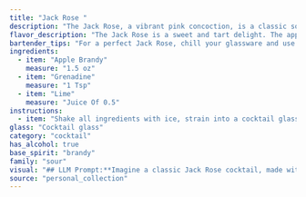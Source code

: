 ```yaml
---
title: "Jack Rose "
description: "The Jack Rose, a vibrant pink concoction, is a classic sour, a family of cocktails typically made with a spirit, citrus juice, and a sweetener.  Originating in the early 20th century, its exact birthplace is debated, but it's linked to New York City's bar scene. "
flavor_description: "The Jack Rose is a sweet and tart delight. The apple brandy delivers a warm, fruity base with notes of apple and spice. Grenadine adds a vibrant sweetness, while the lime juice provides a refreshing acidity. The combination creates a harmonious balance between sweet, tart, and warm, leaving a lingering apple and spice finish. "
bartender_tips: "For a perfect Jack Rose, chill your glassware and use good quality apple brandy.  The lime juice should be fresh, not bottled. A good shake is key to ensure the cocktail is well-chilled and the ingredients are fully combined.  To ensure a beautiful layered effect, pour the grenadine slowly over the back of a spoon so it settles at the bottom. Garnish with a lime wheel. "
ingredients:
  - item: "Apple Brandy"
    measure: "1.5 oz"
  - item: "Grenadine"
    measure: "1 Tsp"
  - item: "Lime"
    measure: "Juice Of 0.5"
instructions:
  - item: "Shake all ingredients with ice, strain into a cocktail glass, and serve."
glass: "Cocktail glass"
category: "cocktail"
has_alcohol: true
base_spirit: "brandy"
family: "sour"
visual: "## LLM Prompt:**Imagine a classic Jack Rose cocktail, made with apple brandy, grenadine, and lime. Describe its appearance in detail, focusing on: *** **Color:** What is the overall color of the cocktail? Does it have any layers or gradients? * **Clarity:** Is it clear, cloudy, or opaque?* **Texture:** Is it smooth, oily, or foamy?* **Garnish:** What kind of garnish is typically used? Does it enhance the visual appeal? * **Presentation:** How is the cocktail typically served? In a specific glass? With ice? **For example, you might describe it as:**The Jack Rose is a visually stunning drink. It's a vibrant ruby red color, with a slight gradient towards a darker hue at the bottom. The clarity is crystal clear, highlighting the intricate swirls of the grenadine.  A thin slice of lime, lightly dusted with sugar, is carefully perched on the rim of a chilled coupe glass, adding a touch of freshness and elegance. "
source: "personal_collection"
---
```


